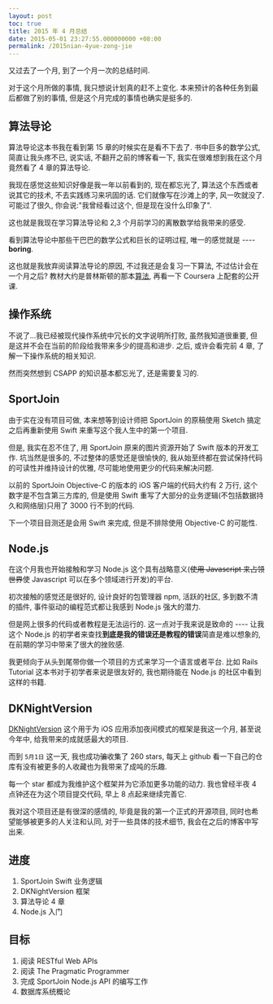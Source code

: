 ```yaml
---
layout: post
toc: true
title: 2015 年 4 月总结
date: 2015-05-01 23:27:55.000000000 +08:00
permalink: /2015nian-4yue-zong-jie
---
```



又过去了一个月, 到了一个月一次的总结时间.

 对于这个月所做的事情, 我只想说计划真的赶不上变化. 本来预计的各种任务到最后都做了别的事情, 但是这个月完成的事情也确实是挺多的.

## 算法导论

算法导论这本书我在看到第 15 章的时候实在是看不下去了. 书中巨多的数学公式, 简直让我头疼不已, 说实话, 不翻开之前的博客看一下, 我实在很难想到我在这个月竟然看了 4 章的算法导论.

我现在感觉这些知识好像是我一年以前看到的, 现在都忘光了, 算法这个东西或者说其它的技术, 不去实践练习来巩固的话. 它们就像写在沙滩上的字, 风一吹就没了. 可能过了很久, 你会说:"我曾经看过这个, 但是现在没什么印象了". 

这也就是我现在学习算法导论和 2,3 个月前学习的离散数学给我带来的感受.

看到算法导论中那些干巴巴的数学公式和巨长的证明过程, 唯一的感觉就是 ---- **boring**.

这也就是我放弃阅读算法导论的原因, 不过我还是会复习一下算法, 不过估计会在一个月之后? 教材大约是普林斯顿的那本[算法](http://www.amazon.cn/图灵程序设计丛书-算法-塞奇威克/dp/B009OCFQ0O/ref=sr_1_1?ie=UTF8&qid=1430494740&sr=8-1&keywords=算法), 再看一下 Coursera 上配套的公开课.


## 操作系统

不说了...我已经被现代操作系统中冗长的文字说明所打败, 虽然我知道很重要, 但是这并不会在当前的阶段给我带来多少的提高和进步. 之后, 或许会看完前 4 章, 了解一下操作系统的相关知识. 

然而突然想到 CSAPP 的知识基本都忘光了, 还是需要复习的.

## SportJoin

由于实在没有项目可做, 本来想等到设计师把 SportJoin 的原稿使用 Sketch 搞定之后再重新使用 Swift 来重写这个我人生中的第一个项目. 

但是, 我实在忍不住了, 用 SportJoin 原来的图片资源开始了 Swift 版本的开发工作. 坑当然是很多的, 不过整体的感觉还是很愉快的, 我从始至终都在尝试保持代码的可读性并维持设计的优雅, 尽可能地使用更少的代码来解决问题. 

以前的 SportJoin Objective-C 的版本的 iOS 客户端的代码大约有 2 万行, 这个数字是不包含第三方库的, 但是使用 Swift 重写了大部分的业务逻辑(不包括数据持久和网络层)只用了 3000 行不到的代码.

下一个项目目测还是会用 Swift 来完成, 但是不排除使用 Objective-C 的可能性.

## Node.js

在这个月我也开始接触和学习 Node.js 这个具有战略意义(~~使用 Javascript 来占领世界~~使 Javascript 可以在多个领域进行开发)的平台.

初次接触的感觉还是很好的, 设计良好的包管理器 npm, 活跃的社区, 多到数不清的插件, 事件驱动的编程范式都让我感到 Node.js 强大的潜力.

但是网上很多的代码或者教程是无法运行的. 这一点对于我来说是致命的 ---- 让我这个 Node.js 的初学者来查找**到底是我的错误还是教程的错误**简直是难以想象的, 在前期的学习中带来了很大的挫败感.

我更倾向于从头到尾带你做一个项目的方式来学习一个语言或者平台. 比如 Rails Tutorial 这本书对于初学者来说是很友好的, 我也期待能在 Node.js 的社区中看到这样的书籍.

## DKNightVersion

[DKNightVersion](https://github.com/Draveness/DKNightVersion) 这个用于为 iOS 应用添加夜间模式的框架是我这一个月, 甚至说今年中, 给我带来的成就感最大的项目.

而到 `5月1日` 这一天, 我也成功~~骗~~收集了 260 stars, 每天上 github 看一下自己的仓库有没有被更多的人收藏也为我带来了成吨的乐趣.

每一个 star 都成为我维护这个框架并为它添加更多功能的动力. 我也曾经半夜 4 点钟还在为这个项目提交代码, 早上 8 点起来继续完善它.

我对这个项目还是有很深的感情的, 毕竟是我的第一个正式的开源项目, 同时也希望能够被更多的人关注和认同, 对于一些具体的技术细节, 我会在之后的博客中写出来.

## 进度

1. SportJoin Swift 业务逻辑
2. DKNightVersion 框架
3. 算法导论 4 章
4. Node.js 入门

## 目标

1. 阅读 RESTful Web APIs
2. 阅读 The Pragmatic Programmer
3. 完成 SportJoin Node.js API 的编写工作
4. 数据库系统概论
